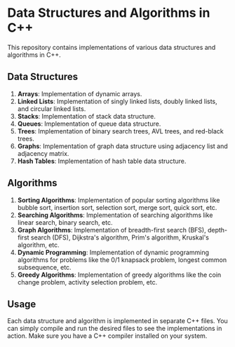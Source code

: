# Data Structures and Algorithms in C++

This repository contains implementations of various data structures and algorithms in C++.

## Data Structures

1. **Arrays**: Implementation of dynamic arrays.
2. **Linked Lists**: Implementation of singly linked lists, doubly linked lists, and circular linked lists.
3. **Stacks**: Implementation of stack data structure.
4. **Queues**: Implementation of queue data structure.
5. **Trees**: Implementation of binary search trees, AVL trees, and red-black trees.
6. **Graphs**: Implementation of graph data structure using adjacency list and adjacency matrix.
7. **Hash Tables**: Implementation of hash table data structure.

## Algorithms

1. **Sorting Algorithms**: Implementation of popular sorting algorithms like bubble sort, insertion sort, selection sort, merge sort, quick sort, etc.
2. **Searching Algorithms**: Implementation of searching algorithms like linear search, binary search, etc.
3. **Graph Algorithms**: Implementation of breadth-first search (BFS), depth-first search (DFS), Dijkstra's algorithm, Prim's algorithm, Kruskal's algorithm, etc.
4. **Dynamic Programming**: Implementation of dynamic programming algorithms for problems like the 0/1 knapsack problem, longest common subsequence, etc.
5. **Greedy Algorithms**: Implementation of greedy algorithms like the coin change problem, activity selection problem, etc.

## Usage

Each data structure and algorithm is implemented in separate C++ files. You can simply compile and run the desired files to see the implementations in action. Make sure you have a C++ compiler installed on your system.

